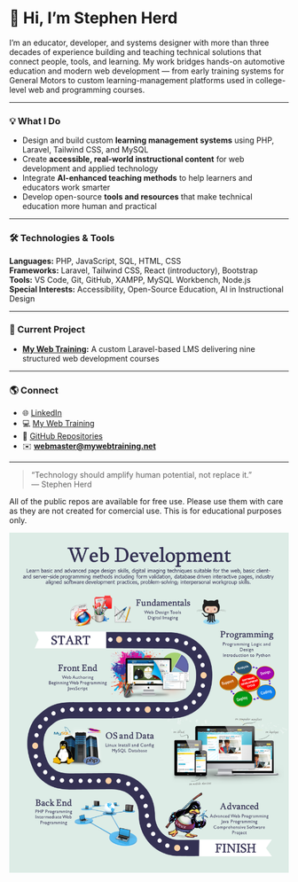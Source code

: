 # 👋 Hi, I’m Stephen Herd

I’m an educator, developer, and systems designer with more than three decades of experience building and teaching technical solutions that connect people, tools, and learning. My work bridges hands-on automotive education and modern web development — from early training systems for General Motors to custom learning-management platforms used in college-level web and programming courses.

---

### 💡 What I Do
- Design and build custom **learning management systems** using PHP, Laravel, Tailwind CSS, and MySQL  
- Create **accessible, real-world instructional content** for web development and applied technology  
- Integrate **AI-enhanced teaching methods** to help learners and educators work smarter  
- Develop open-source **tools and resources** that make technical education more human and practical

---

### 🛠️ Technologies & Tools
**Languages:** PHP, JavaScript, SQL, HTML, CSS  
**Frameworks:** Laravel, Tailwind CSS, React (introductory), Bootstrap  
**Tools:** VS Code, Git, GitHub, XAMPP, MySQL Workbench, Node.js  
**Special Interests:** Accessibility, Open-Source Education, AI in Instructional Design

---

### 🚀 Current Project
- **[My Web Training](https://mywebtraining.net):** A custom Laravel-based LMS delivering nine structured web development courses  

---

### 🌎 Connect
- 🌐 [LinkedIn](https://www.linkedin.com/in/sherd/)  
- 💻 [My Web Training](https://mywebtraining.net)  
- 🧰 [GitHub Repositories](https://github.com/bhc-webdev)  
- ✉️ **webmaster@mywebtraining.net**

---

> “Technology should amplify human potential, not replace it.”  
> — Stephen Herd


All of the public repos are available for free use. Please use them with care as they are not created for comercial use. This is for educational purposes only.

![Infographic depicting the partial curriculum path of the Web Development program at Dallas College.](WebDev-infographics-image-crop.png)

<!--
**bhc-webdev/bhc-webdev** is a ✨ _special_ ✨ repository because its `README.md` (this file) appears on your GitHub profile.

Here are some ideas to get you started:

- 🔭 I’m currently working on ...
- 🌱 I’m currently learning ...
- 👯 I’m looking to collaborate on ...
- 🤔 I’m looking for help with ...
- 💬 Ask me about ...
- 📫 How to reach me: ...
- 😄 Pronouns: ...
- ⚡ Fun fact: ...
-->
